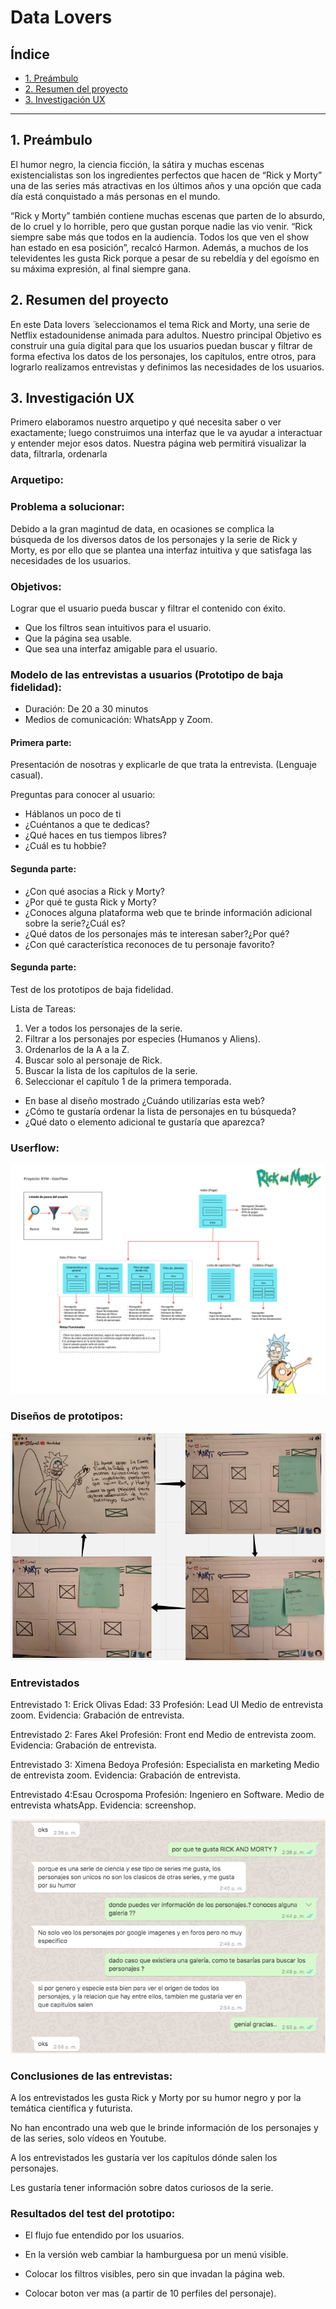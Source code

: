 # Data Lovers

## Índice

* [1. Preámbulo](#1-preámbulo)
* [2. Resumen del proyecto](#2-resumen-del-proyecto)
* [3. Investigación UX](#3-investigación-ux)
***

## 1. Preámbulo

El humor negro, la ciencia ficción, la sátira y muchas escenas existencialistas son los ingredientes perfectos que hacen de “Rick y Morty” una de las series más atractivas en los últimos años y una opción que cada día está conquistado a más personas en el mundo.

“Rick y Morty” también contiene muchas escenas que parten de lo absurdo, de lo cruel y lo horrible, pero que gustan porque nadie las vio venir. “Rick siempre sabe más que todos en la audiencia. Todos los que ven el show han estado en esa posición”, recalcó Harmon. Además, a muchos de los televidentes les gusta Rick porque a pesar de su rebeldía y del egoísmo en su máxima expresión, al final siempre gana.

## 2. Resumen del proyecto

En este  ̈Data lovers ̈ seleccionamos el tema Rick and Morty, una serie de Netflix estadounidense animada para adultos. Nuestro principal Objetivo es construir una guía digital para que los usuarios puedan buscar y filtrar de forma efectiva los datos de los personajes, los capítulos, entre otros, para lograrlo realizamos entrevistas y definimos las necesidades de los usuarios.

## 3. Investigación UX

Primero elaboramos nuestro arquetipo y qué necesita saber o ver exactamente; luego construimos una interfaz que le va ayudar a interactuar y entender mejor esos datos. Nuestra página web permitirá visualizar la data, filtrarla, ordenarla

### Arquetipo:

### Problema a solucionar:

Debido a la gran magintud de data, en ocasiones se complica la  búsqueda de los diversos datos de los personajes y la serie de Rick y Morty, es por ello que se plantea una interfaz intuitiva y que satisfaga las necesidades de los usuarios.


### Objetivos:

Lograr que el usuario pueda buscar y filtrar el contenido con éxito.

* Que los filtros sean intuitivos para el usuario.
* Que la página sea usable.
* Que sea una interfaz amigable para el usuario.

### Modelo de las entrevistas a usuarios (Prototipo de baja fidelidad):

* Duración: De 20 a 30 minutos
* Medios de comunicación: WhatsApp y Zoom.

#### Primera parte:

Presentación de nosotras y explicarle de que trata la entrevista. (Lenguaje casual).

Preguntas para conocer al usuario:

* Háblanos un poco de ti
* ¿Cuéntanos a que te dedicas?
* ¿Qué haces en tus tiempos libres?
* ¿Cuál es tu hobbie?

#### Segunda parte:

* ¿Con qué asocias a Rick y Morty?
* ¿Por qué te gusta Rick y Morty?
* ¿Conoces alguna plataforma web que te brinde información adicional sobre la serie?¿Cuál es?
* ¿Qué datos de los personajes más te interesan saber?¿Por qué?
* ¿Con qué característica reconoces de tu personaje favorito?

#### Segunda parte:

Test de los prototipos de baja fidelidad.

Lista de Tareas:

1. Ver a todos los personajes de la serie.
2. Filtrar a los personajes por especies (Humanos y Aliens).
3. Ordenarlos de la A a la Z.
4. Buscar solo al personaje de Rick.
5. Buscar la lista de los capítulos de la serie.
6. Seleccionar el capítulo 1 de la primera temporada.

* En base al diseño mostrado ¿Cuándo utilizarías esta web?
* ¿Cómo te gustaría ordenar la lista de personajes en tu búsqueda?
* ¿Qué dato o elemento adicional te gustaría que aparezca?

### Userflow:

![](img-readme/userflow.jpg)

### Diseños de prototipos:

![](img-readme/1proto.jpg)

### Entrevistados

Entrevistado 1: Erick Olivas
Edad: 33
Profesión: Lead UI
Medio de entrevista zoom.
Evidencia: Grabación de entrevista.

Entrevistado 2: Fares Akel
Profesión: Front end
Medio de entrevista zoom.
Evidencia: Grabación de entrevista.

Entrevistado 3: Ximena Bedoya
Profesión: Especialista en marketing
Medio de entrevista zoom.
Evidencia: Grabación de entrevista.

Entrevistado 4:Esau Ocrospoma
Profesión: Ingeniero en Software.
Medio de entrevista whatsApp.
Evidencia: screenshop.

![](img-readme/whatsApp.jpg)

### Conclusiones de las entrevistas:

A los entrevistados les gusta Rick y Morty por su humor negro y por la temática científica y futurista.

No han encontrado una web que le brinde información de los personajes y de las series, solo vídeos en Youtube.

A los entrevistados les gustaría ver los capítulos dónde salen los personajes.

Les gustaría tener información sobre datos curiosos de la serie.

### Resultados del test del prototipo:

- El flujo fue entendido por los usuarios.

- En la versión web cambiar la hamburguesa por un menú visible.

- Colocar los filtros visibles, pero sin que invadan la página web.

- Colocar boton ver mas (a partir de 10 perfiles del personaje).
